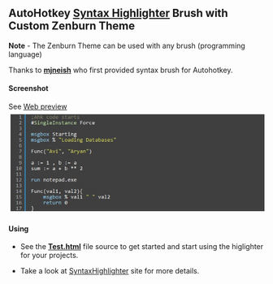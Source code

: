 ## AutoHotkey [Syntax Highlighter](http://alexgorbatchev.com/SyntaxHighlighter/) Brush with Custom Zenburn Theme
  
**Note** - The Zenburn Theme can be used with any brush (programming language)  
  
Thanks to **[mjneish](http://users.on.net/~mjneish)** who first provided syntax brush for Autohotkey.  
  

#### Screenshot
See [Web preview](https://rawgithub.com/avi-aryan/highlighter-ahk-zenburn/master/Test.html)  
![Image](storage/screen1.jpg)
  
  
#### Using
* See the **[Test.html](Test.html)** file source to get started and start using the higlighter for your projects.

* Take a look at [SyntaxHighlighter](http://alexgorbatchev.com/SyntaxHighlighter/) site for more details.
